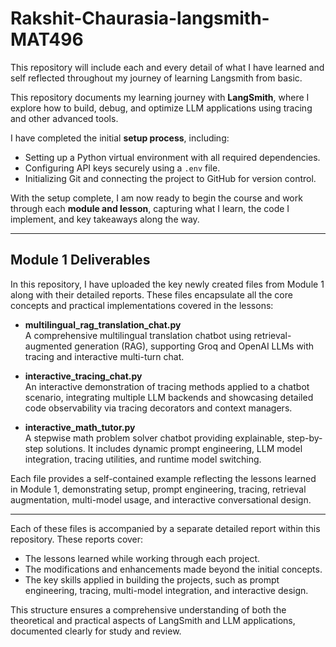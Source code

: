# Rakshit-Chaurasia-langsmith-MAT496

This repository will include each and every detail of what I have learned and self reflected throughout my journey of learning Langsmith from basic.

This repository documents my learning journey with **LangSmith**, where I explore how to build, debug, and optimize LLM applications using tracing and other advanced tools.  

I have completed the initial **setup process**, including:  
- Setting up a Python virtual environment with all required dependencies.  
- Configuring API keys securely using a `.env` file.  
- Initializing Git and connecting the project to GitHub for version control.  

With the setup complete, I am now ready to begin the course and work through each **module and lesson**, capturing what I learn, the code I implement, and key takeaways along the way.

---

## Module 1 Deliverables

In this repository, I have uploaded the key newly created files from Module 1 along with their detailed reports. These files encapsulate all the core concepts and practical implementations covered in the lessons:

- **multilingual_rag_translation_chat.py**  
  A comprehensive multilingual translation chatbot using retrieval-augmented generation (RAG), supporting Groq and OpenAI LLMs with tracing and interactive multi-turn chat.

- **interactive_tracing_chat.py**  
  An interactive demonstration of tracing methods applied to a chatbot scenario, integrating multiple LLM backends and showcasing detailed code observability via tracing decorators and context managers.

- **interactive_math_tutor.py**  
  A stepwise math problem solver chatbot providing explainable, step-by-step solutions. It includes dynamic prompt engineering, LLM model integration, tracing utilities, and runtime model switching.

Each file provides a self-contained example reflecting the lessons learned in Module 1, demonstrating setup, prompt engineering, tracing, retrieval augmentation, multi-model usage, and interactive conversational design.

---

Each of these files is accompanied by a separate detailed report within this repository. These reports cover:

- The lessons learned while working through each project.
- The modifications and enhancements made beyond the initial concepts.
- The key skills applied in building the projects, such as prompt engineering, tracing, multi-model integration, and interactive design.

This structure ensures a comprehensive understanding of both the theoretical and practical aspects of LangSmith and LLM applications, documented clearly for study and review.
 
